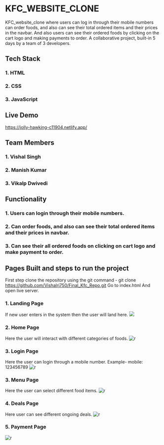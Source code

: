 # KFC_WEBSITE_CLONE
KFC_website_clone where users can log in through their mobile numbers can order foods, and also can see their total ordered items and their prices in the navbar. And also users can see their ordered foods by clicking on the cart logo and making payments to order. A collaborative project, built-in 5 days by a team of 3 developers.
## Tech Stack
### 1. HTML
### 2. CSS
### 3. JavaScript
## Live Demo
https://jolly-hawking-c11904.netlify.app/
## Team Members
### 1. Vishal Singh
### 2. Manish Kumar
### 3. Vikalp Dwivedi
## Functionality
### 1. Users can login through their mobile numbers.
### 2. Can order foods, and also can see their total ordered items and their prices in navbar.
### 3. Can see their all ordered foods on clicking on cart logo and make payment to order.
## Pages Built and steps to run the project
First step clone the repository using the git command - git clone https://github.com/Vishalrj750/Final_Kfc_Repo.git
Go to index.html
And open live server.
### 1. Landing Page
If new user enters in the system then the user will land here.
<img src="https://i.ibb.co/mRSXWbx/Screenshot-1872.png" />
### 2. Home Page
Here the user will interact with different categories of foods.
![r](https://i.ibb.co/HV1ZXTV/Screenshot-1873.png)
### 3. Login Page
Here the user can login through a mobile number. Example- mobile: 123456789
![r](https://i.ibb.co/zSy2MFs/Screenshot-1871.png)
### 3. Menu Page
Here the user can select different food items.
![r](https://i.ibb.co/Jq0402X/Screenshot-1874.png)
### 4. Deals Page
Here user can see different ongoing deals.
![r](https://i.ibb.co/JBdjLt0/Screenshot-1875.png)
### 5. Payment Page
![r](https://i.ibb.co/cxRQqWd/Screenshot-1870.png)

